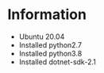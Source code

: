 # Information

* Ubuntu 20.04
* Installed python2.7
* Installed python3.8
* Installed dotnet-sdk-2.1

